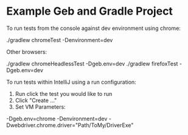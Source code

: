 # Example Geb and Gradle Project

To run tests from the console against dev environment using chrome:

./gradlew chromeTest -Denvironment=dev

Other browsers:

./gradlew chromeHeadlessTest -Dgeb.env=dev
./gradlew firefoxTest -Dgeb.env=dev


To run tests within IntelliJ using a run configuration:

1.  Run click the test you would like to run
2.  Click "Create <MyTestFileName>..."
3.  Set VM Parameters:

-Dgeb.env=chrome -Denvironment=dev -Dwebdriver.chrome.driver="Path/ToMy/DriverExe"